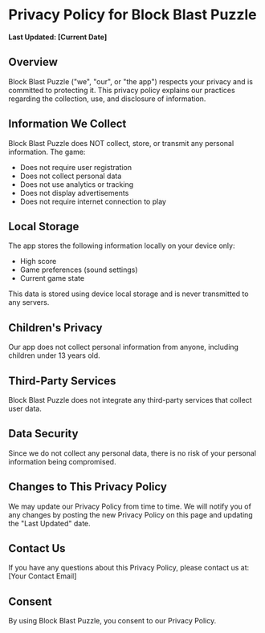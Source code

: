 # Privacy Policy for Block Blast Puzzle

**Last Updated: [Current Date]**

## Overview
Block Blast Puzzle ("we", "our", or "the app") respects your privacy and is committed to protecting it. This privacy policy explains our practices regarding the collection, use, and disclosure of information.

## Information We Collect
Block Blast Puzzle does NOT collect, store, or transmit any personal information. The game:
- Does not require user registration
- Does not collect personal data
- Does not use analytics or tracking
- Does not display advertisements
- Does not require internet connection to play

## Local Storage
The app stores the following information locally on your device only:
- High score
- Game preferences (sound settings)
- Current game state

This data is stored using device local storage and is never transmitted to any servers.

## Children's Privacy
Our app does not collect personal information from anyone, including children under 13 years old.

## Third-Party Services
Block Blast Puzzle does not integrate any third-party services that collect user data.

## Data Security
Since we do not collect any personal data, there is no risk of your personal information being compromised.

## Changes to This Privacy Policy
We may update our Privacy Policy from time to time. We will notify you of any changes by posting the new Privacy Policy on this page and updating the "Last Updated" date.

## Contact Us
If you have any questions about this Privacy Policy, please contact us at:
[Your Contact Email]

## Consent
By using Block Blast Puzzle, you consent to our Privacy Policy.